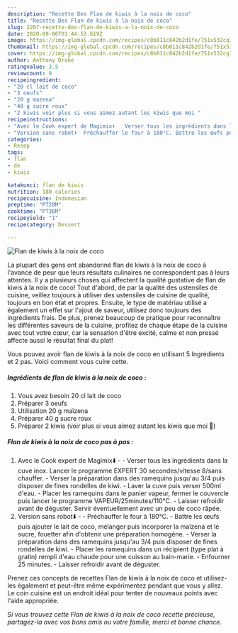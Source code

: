 ```yaml
---
description: "Recette Des Flan de kiwis à la noix de coco"
title: "Recette Des Flan de kiwis à la noix de coco"
slug: 2207-recette-des-flan-de-kiwis-a-la-noix-de-coco
date: 2020-09-06T01:44:53.619Z
image: https://img-global.cpcdn.com/recipes/c8b811c842b2d1fe/751x532cq70/flan-de-kiwis-a-la-noix-de-coco-photo-principale-de-la-recette.jpg
thumbnail: https://img-global.cpcdn.com/recipes/c8b811c842b2d1fe/751x532cq70/flan-de-kiwis-a-la-noix-de-coco-photo-principale-de-la-recette.jpg
cover: https://img-global.cpcdn.com/recipes/c8b811c842b2d1fe/751x532cq70/flan-de-kiwis-a-la-noix-de-coco-photo-principale-de-la-recette.jpg
author: Anthony Drake
ratingvalue: 3.5
reviewcount: 9
recipeingredient:
- "20 cl lait de coco"
- "3 oeufs"
- "20 g mazena"
- "40 g sucre roux"
- "2 kiwis voir plus si vous aimez autant les kiwis que moi "
recipeinstructions:
- "Avec le Cook expert de Magimix⬇️   Verser tous les ingrédients dans la cuve inox. Lancer le programme EXPERT 30 secondes/vitesse 8/sans chauffer. Verser la préparation dans des ramequins jusqu&#39;au 3/4 puis disposer de fines rondelles de kiwi. Laver la cuve puis verser 500ml d&#39;eau. Placer les ramequins dans le panier vapeur, fermer le couvercle puis lancer le programme VAPEUR/25minutes/110°C. Laisser refroidir avant de déguster. Servir éventuellement avec un peu de coco râpée."
- "Version sans robot⬇️  Préchauffer le four à 180°C. Battre les œufs puis ajouter le lait de coco, mélanger puis incorporer la maïzena et le sucre, fouetter afin d&#39;obtenir une préparation homogène. Verser la préparation dans des ramequins jusqu&#39;au 3/4 puis disposer de fines rondelles de kiwi. Placer les ramequins dans un récipient (type plat à gratin) rempli d&#39;eau chaude pour une cuisson au bain-marie. Enfourner 25 minutes. Laisser refroidir avant de déguster."
categories:
- Resep
tags:
- flan
- de
- kiwis

katakunci: flan de kiwis 
nutrition: 180 calories
recipecuisine: Indonesian
preptime: "PT20M"
cooktime: "PT36M"
recipeyield: "1"
recipecategory: Dessert

---
```



![Flan de kiwis à la noix de coco](https://img-global.cpcdn.com/recipes/c8b811c842b2d1fe/751x532cq70/flan-de-kiwis-a-la-noix-de-coco-photo-principale-de-la-recette.jpg)

La plupart des gens ont abandonné flan de kiwis à la noix de coco à l'avance de peur que leurs résultats culinaires ne correspondent pas à leurs attentes. Il y a plusieurs choses qui affectent la qualité gustative de flan de kiwis à la noix de coco! Tout d'abord, de par la qualité des ustensiles de cuisine, veillez toujours à utiliser des ustensiles de cuisine de qualité, toujours en bon état et propres. Ensuite, le type de matériau utilisé a également un effet sur l'ajout de saveur, utilisez donc toujours des ingrédients frais. De plus, prenez beaucoup de pratique pour reconnaître les différentes saveurs de la cuisine, profitez de chaque étape de la cuisine avec tout votre cœur, car la sensation d'être excité, calme et non pressé affecte aussi le résultat final du plat!

<!--inarticleads1-->

Vous pouvez avoir flan de kiwis à la noix de coco en utilisant 5 Ingrédients et 2 pas. Voici comment vous cuire cette.

##### Ingrédients de flan de kiwis à la noix de coco :

1. Vous avez besoin 20 cl lait de coco
1. Préparer 3 oeufs
1. Utilisation 20 g maïzena
1. Préparer 40 g sucre roux
1. Préparer 2 kiwis (voir plus si vous aimez autant les kiwis que moi 💚)




<!--inarticleads2-->

##### Flan de kiwis à la noix de coco pas à pas :

1. Avec le Cook expert de Magimix⬇️ -   - Verser tous les ingrédients dans la cuve inox. Lancer le programme EXPERT 30 secondes/vitesse 8/sans chauffer. - Verser la préparation dans des ramequins jusqu&#39;au 3/4 puis disposer de fines rondelles de kiwi. - Laver la cuve puis verser 500ml d&#39;eau. - Placer les ramequins dans le panier vapeur, fermer le couvercle puis lancer le programme VAPEUR/25minutes/110°C. - Laisser refroidir avant de déguster. Servir éventuellement avec un peu de coco râpée.
1. Version sans robot⬇️ -  - Préchauffer le four à 180°C. - Battre les œufs puis ajouter le lait de coco, mélanger puis incorporer la maïzena et le sucre, fouetter afin d&#39;obtenir une préparation homogène. - Verser la préparation dans des ramequins jusqu&#39;au 3/4 puis disposer de fines rondelles de kiwi. - Placer les ramequins dans un récipient (type plat à gratin) rempli d&#39;eau chaude pour une cuisson au bain-marie. - Enfourner 25 minutes. - Laisser refroidir avant de déguster.




<!--inarticleads1-->

<p>
Prenez ces concepts de recettes Flan de kiwis à la noix de coco et utilisez-les également et peut-être même expérimentez pendant que vous y allez. Le coin cuisine est un endroit idéal pour tenter de nouveaux points avec l'aide appropriée.
</p>

<p>
<i>Si vous trouvez cette Flan de kiwis à la noix de coco recette précieuse, partagez-la avec vos bons amis ou votre famille, merci et bonne chance.</i>
</p>
